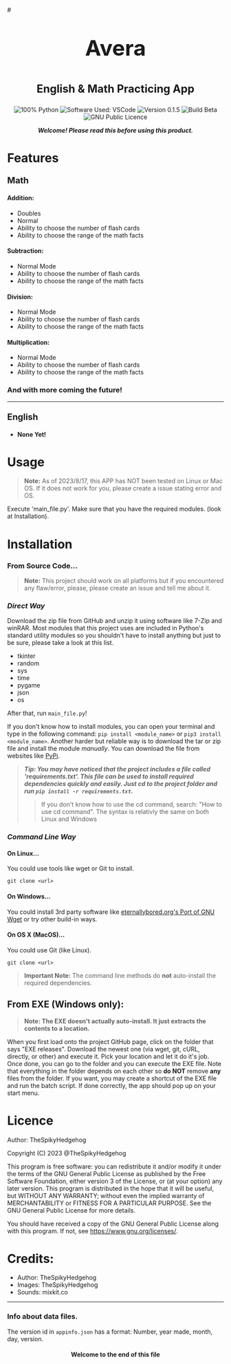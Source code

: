 #**<p style="text-align: center;font-size:50px"> Avera </p>**
**<p style="text-align: center;font-size:25px"> English & Math Practicing App </p>**

<p align="center"> 
          <img 
               src="https://img.shields.io/badge/Python-FFD43B?&logo=python&logoColor=blue&color=color=4f4f4f" 
               Title="100% Python"  
          />
          <img 
               src="https://img.shields.io/badge/Software-VSCode-blue?&logo=visual%20studio%20code&logoColor=blue&color=blue" 
               Title="Software Used: VSCode" 
          />
          <img 
               src="https://img.shields.io/badge/Version-0.1.5-yellow" 
               Title="Version 0.1.5" 
          />
          <img 
               src="https://img.shields.io/badge/Build-Beta-red?" 
               Title="Build Beta" 
          />
          <img 
               src="https://img.shields.io/badge/Licence-GNU%20Public%20Licence-purple" 
               Title="GNU Public Licence" 
          />
     </p>

***<p style="text-align: center;"> Welcome! Please read this before using this product. </p>***
# Features

### **<p style="font-size:20px"> Math </p>**

#### Addition:

- Doubles
- Normal
- Ability to choose the number of flash cards
- Ability to choose the range of the math facts

#### Subtraction:
- Normal Mode 
- Ability to choose the number of flash cards
- Ability to choose the range of the math facts
 
#### Division:
- Normal Mode
- Ability to choose the number of flash cards
- Ability to choose the range of the math facts

#### Multiplication:
- Normal Mode
- Ability to choose the number of flash cards
- Ability to choose the range of the math facts
 

### **And with more coming the future!**

---
### **<p style="font-size:20px"> English </p>**

- **None Yet!**


# Usage

> **Note:** As of 2023/8/17, this APP has NOT been tested on Linux or Mac OS.  If it does not work for you, please create a issue stating error and OS.

Execute 'main_file.py'.  Make sure that you have the required modules. (look at Installation).




# Installation

### **From Source Code...**

> **Note:** This project should work on all platforms but if you encountered any flaw/error, please, please create an issue and tell me about it.

### ***Direct Way***
Download the zip file from GitHub and unzip it using software like 7-Zip and winRAR.
Most modules that this project uses are included in Python's standard utility modules so you shouldn't have to install anything but just to be sure, please take a look at this list.

- tkinter
- random
- sys
- time
- pygame
- json
- os

After that, run `main_file.py`!

If you don't know how to install modules, you can open your terminal and type in the following command: `pip install <module_name>` or `pip3 install <module_name>`. Another harder but reliable way is to download the tar or zip file and install the module *manually*. You can download the file from websites like [PyPi](https://pypi.org).


> ***Tip: You may have noticed that the project includes a file called 'requirements.txt'.  This file can be used to install required dependencies quickly and easily.  Just cd to the project folder and run `pip install -r requirements.txt`.***
>> If you don't know how to use the cd command, search: "How to use cd command". The syntax is relativly the same on both Linux and Windows

### ***Command Line Way***

#### On Linux...
You could use tools like wget or Git to install.

`git clone <url>`

#### On Windows... 
You could install 3rd party software like [eternallybored.org's Port of GNU Wget](https://eternallybored.org/misc/wget/) or try other build-in ways.

#### On OS X (MacOS)...
You could use Git (like Linux).

`git clone <url>`

> **Important Note:** The command line methods do **not** auto-install the required dependencies.

## **From EXE (Windows only):**
> **Note: The EXE doesn't actually auto-install. It just extracts the contents to a location.**

When you first load onto the project GitHub page, click on the folder that says "EXE releases".  Download the newest one (via wget, git, cURL, directly, or other) and execute it. Pick your location and let it do it's job. Once done, you can go to the folder and you can execute the EXE file. Note that everything in the folder depends on each other so **do NOT** remove **any** files from the folder. If you want, you may create a shortcut of the EXE file and run the batch script.  If done correctly, the app should pop up on your start menu.


# Licence

Author: TheSpikyHedgehog

Copyright (C) 2023  @TheSpikyHedgehog

This program is free software: you can redistribute it and/or modify
it under the terms of the GNU General Public License as published by
the Free Software Foundation, either version 3 of the License, or (at your option) any later version. This program is distributed in the hope that it will be useful, but WITHOUT ANY WARRANTY; without even the implied warranty of MERCHANTABILITY or FITNESS FOR A PARTICULAR PURPOSE.  See the GNU General Public License for more details.

You should have received a copy of the GNU General Public License
along with this program.  If not, see <https://www.gnu.org/licenses/>.

# Credits:
- Author: TheSpikyHedgehog
- Images: TheSpikyHedgehog
- Sounds: mixkit.co
---

### Info about data files.
The version id in `appinfo.json` has a format: Number, year made, month, day, version.
#### <p style="text-align: center;">Welcome to the end of this file</p>
